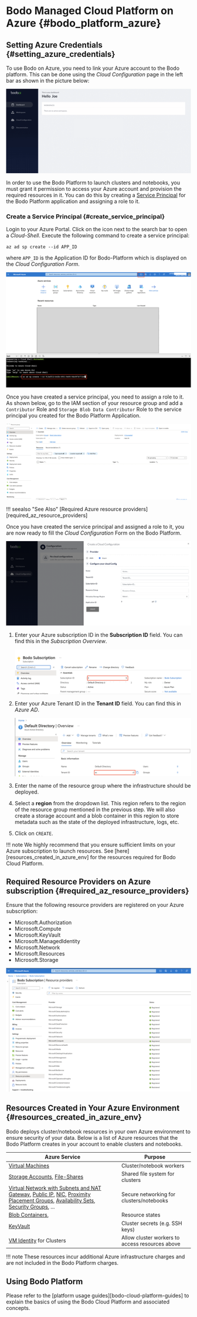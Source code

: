 # Bodo Managed Cloud Platform on Azure {#bodo_platform_azure}

## Setting Azure Credentials {#setting_azure_credentials}

To use Bodo on Azure, you need to link your Azure account to the Bodo
platform. This can be done using the *Cloud Configuration* page in the left
bar as shown in the picture below:

![Dashboard](../../platform_onboarding_screenshots/dashboard-az.gif#center)

In order to use the Bodo Platform to launch clusters and notebooks, you
must grant it permission to access your Azure account and provision the
required resources in it. You can do this by creating a [Service
Principal](https://docs.microsoft.com/en-us/azure/active-directory/develop/app-objects-and-service-principals)
for the Bodo Platform application and assigning a role to it.

### Create a Service Principal {#create_service_principal}

Login to your Azure Portal. Click on the icon next to the search bar to
open a *Cloud-Shell*. Execute the following command to create a service
principal:

```shell
az ad sp create --id APP_ID
```

where `APP_ID` is the Application ID for Bodo-Platform which
is displayed on the *Cloud Configuration Form*.

![Create SP on Azure Portal](../../platform_onboarding_screenshots/az-portal-create-sp.png#center)

Once you have created a service principal, you need to assign a role to
it. As shown below, go to the IAM section of your resource group and add a
`Contributor` Role and `Storage Blob Data Contributor` Role to the service principal you created for the Bodo Platform Application.

![Assign SP a Role](../../platform_onboarding_screenshots/az-assign-sp-role.gif#center)

!!! seealso "See Also"
    [Required Azure resource providers][required_az_resource_providers]


Once you have created the service principal and assigned a role to it,
you are now ready to fill the *Cloud Configuration* Form on the Bodo Platform.

![Cloud Configuration Page Azure](../../platform_onboarding_screenshots/cloud-configuration-az.png#center)

1.  Enter your Azure subscription ID in the **Subscription ID** field.
    You can find this in the *Subscription Overview*.

      ![Azure subscription ID](../../platform_onboarding_screenshots/az-subscription-id.png#center)

2.  Enter your Azure Tenant ID in the **Tenant ID** field. You can find
    this in *Azure AD*.

    ![Azure Tenant ID](../../platform_onboarding_screenshots/az-tenant-id.png#center)

3. Enter the name of the resource group where the infrastructure should be deployed.

4.  Select a **region** from the dropdown list. This region refers to the region of
    the resource group mentioned in the previous step. We will also create a storage account and a blob container in this region to store metadata such as the state of the deployed infrastructure, logs, etc.


5.  Click on `CREATE`.

!!! note
    We highly recommend that you ensure sufficient limits on
    your Azure subscription to launch resources. See
    [here][resources_created_in_azure_env] for the
    resources required for Bodo Cloud Platform.

## Required Resource Providers on Azure subscription {#required_az_resource_providers}

Ensure that the following resource providers are registered on your
Azure subscription:

-   Microsoft.Authorization
-   Microsoft.Compute
-   Microsoft.KeyVault
-   Microsoft.ManagedIdentity
-   Microsoft.Network
-   Microsoft.Resources
-   Microsoft.Storage

![Azure Required Resource Providers](../../platform_onboarding_screenshots/az-resource-providers.png#center)



## Resources Created in Your Azure Environment {#resources_created_in_azure_env}

Bodo deploys cluster/notebook resources in your own Azure environment to
ensure security of your data. Below is a list of Azure resources that
the Bodo Platform creates in your account to enable clusters and
notebooks.

  Azure Service                                                                                                                                                                                                                                                                                                                                                                                                                                                                                                                                                                                                                                     | Purpose
  --------------------------------------------------------------------------------------------------------------------------------------------------------------------------------------------------------------------------------------------------------------------------------------------------------------------------------------------------------------------------------------------------------------------------------------------------------------------------------------------------------------------------------------------------------------------------------------------------------------------------------------------------|-------------------------------------------------
  [Virtual Machines](https://azure.microsoft.com/en-us/services/virtual-machines/)                                                                                                                                                                                                                                                                                                                                                                                                                                                                                                                                                                  | Cluster/notebook workers
  [Storage Accounts](https://azure.microsoft.com/en-us/product-categories/storage/), [File-Shares](https://azure.microsoft.com/en-us/services/storage/files/)                                                                                                                                                                                                                                                                                                                                                                                                                                                                                       | Shared file system for clusters
  [Virtual Network with Subnets and NAT Gateway](https://azure.microsoft.com/en-us/services/virtual-network/), [Public IP](https://docs.microsoft.com/en-us/azure/virtual-network/associate-public-ip-address-vm), [NIC](https://docs.microsoft.com/en-us/azure/virtual-network/virtual-network-network-interface-vm), [Proximity Placement Groups](https://docs.microsoft.com/en-us/azure/virtual-machines/co-location), [Availability Sets](https://docs.microsoft.com/en-us/azure/virtual-machines/availability-set-overview), [Security Groups](https://docs.microsoft.com/en-us/azure/virtual-network/network-security-groups-overview), ...   |Secure networking for clusters/notebooks
  [Blob Containers](https://azure.microsoft.com/en-us/services/storage/blobs/),                                                                                                                                                                                                                                                                                                                                                                                                                                                                                                                                                                     | Resource states
  [KeyVault](https://azure.microsoft.com/en-us/services/key-vault/)                                                                                                                                                                                                                                                                                                                                                                                                                                                                                                                                                                                 | Cluster secrets (e.g. SSH keys)
  [VM Identity](https://docs.microsoft.com/en-us/azure/active-directory/managed-identities-azure-resources/qs-configure-portal-windows-vm) for Clusters                                                                                                                                                                                                                                                                                                                                                                                                                                                                                             | Allow cluster workers to access resources above

!!! note
    These resources incur additional Azure infrastructure charges and are
    not included in the Bodo Platform charges.

## Using Bodo Platform

Please refer to the [platform usage guides][bodo-cloud-platform-guides] to explain the basics of using the Bodo Cloud Platform and associated concepts.



